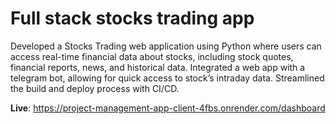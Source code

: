 # Full stack stocks trading app

Developed a Stocks Trading web application using Python where users can access real-time financial data about stocks, including stock quotes, financial reports, news, and historical data.  Integrated a web app with a telegram bot, allowing for quick access to stock’s intraday data. Streamlined the build and deploy process with CI/CD.

**Live**: https://project-management-app-client-4fbs.onrender.com/dashboard

